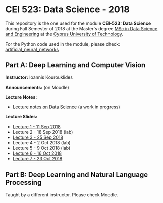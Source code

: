 # CEI 523: Data Science - 2018

This repository is the one used for the module __CEI-523: Data Science__ during Fall Semester of 2018 at the Master's degree [MSc in Data Science and Engineering](https://www.cut.ac.cy/faculties/fet/eecei/module-description/modules-msc-data-science-and-engineering/?languageId=1) at the [Cyprus University of Technology](https://www.cut.ac.cy/).

For the Python code used in the module, please check: [artificial_neural_networks](https://github.com/kourouklides/artificial_neural_networks)

## Part A: Deep Learning and Computer Vision

__Instructor:__ Ioannis Kourouklides

__Announcements:__ (on Moodle)

__Lecture Notes:__

- [Lecture notes on Data Science](https://goo.gl/VSTGUQ) (a work in progress)

__Lecture Slides:__

- [Lecture 1 - 11 Sep 2018](https://goo.gl/v8hJda)
- Lecture 2 - 18 Sep 2018 (lab)
- [Lecture 3 - 25 Sep 2018](https://goo.gl/NcvGQS)
- Lecture 4 -  2 Oct 2018 (lab)
- Lecture 5 -  9 Oct 2018 (lab)
- [Lecture 6 - 16 Oct 2018](https://goo.gl/RJwG19)
- [Lecture 7 - 23 Oct 2018](https://goo.gl/5ZTnGH)


## Part B: Deep Learning and Natural Language Processing

Taught by a different instructor. Please check Moodle.
